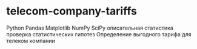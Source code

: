 # telecom-company-tariffs
Python Pandas Matplotlib NumPy SciPy описательная статистика проверка статистических гипотез
Определение выгодного тарифа для телеком компании
